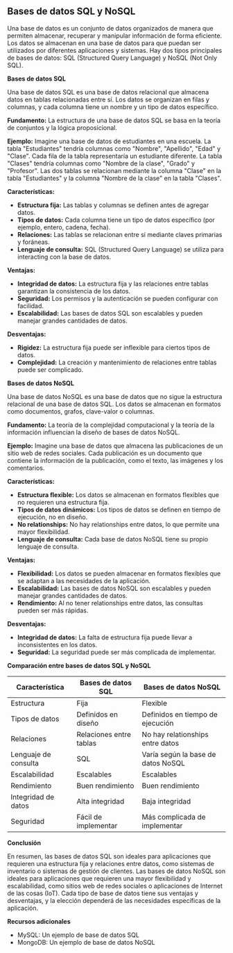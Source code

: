 ## Bases de datos SQL y NoSQL

Una base de datos es un conjunto de datos organizados de manera que permiten almacenar, recuperar y manipular información de forma eficiente. Los datos se almacenan en una base de datos para que puedan ser utilizados por diferentes aplicaciones y sistemas. Hay dos tipos principales de bases de datos: SQL (Structured Query Language) y NoSQL (Not Only SQL).

**Bases de datos SQL**

Una base de datos SQL es una base de datos relacional que almacena datos en tablas relacionadas entre sí. Los datos se organizan en filas y columnas, y cada columna tiene un nombre y un tipo de datos específico.

**Fundamento:** La estructura de una base de datos SQL se basa en la teoría de conjuntos y la lógica proposicional.

**Ejemplo:** Imagine una base de datos de estudiantes en una escuela. La tabla "Estudiantes" tendría columnas como "Nombre", "Apellido", "Edad" y "Clase". Cada fila de la tabla representaría un estudiante diferente. La tabla "Clases" tendría columnas como "Nombre de la clase", "Grado" y "Profesor". Las dos tablas se relacionan mediante la columna "Clase" en la tabla "Estudiantes" y la columna "Nombre de la clase" en la tabla "Clases".

**Características:**

* **Estructura fija:** Las tablas y columnas se definen antes de agregar datos.
* **Tipos de datos:** Cada columna tiene un tipo de datos específico (por ejemplo, entero, cadena, fecha).
* **Relaciones:** Las tablas se relacionan entre sí mediante claves primarias y foráneas.
* **Lenguaje de consulta:** SQL (Structured Query Language) se utiliza para interacting con la base de datos.

**Ventajas:**

* **Integridad de datos:** La estructura fija y las relaciones entre tablas garantizan la consistencia de los datos.
* **Seguridad:** Los permisos y la autenticación se pueden configurar con facilidad.
* **Escalabilidad:** Las bases de datos SQL son escalables y pueden manejar grandes cantidades de datos.

**Desventajas:**

* **Rigidez:** La estructura fija puede ser inflexible para ciertos tipos de datos.
* **Complejidad:** La creación y mantenimiento de relaciones entre tablas puede ser complicado.

**Bases de datos NoSQL**

Una base de datos NoSQL es una base de datos que no sigue la estructura relacional de una base de datos SQL. Los datos se almacenan en formatos como documentos, grafos, clave-valor o columnas.

**Fundamento:** La teoría de la complejidad computacional y la teoría de la información influencian la diseño de bases de datos NoSQL.

**Ejemplo:** Imagine una base de datos que almacena las publicaciones de un sitio web de redes sociales. Cada publicación es un documento que contiene la información de la publicación, como el texto, las imágenes y los comentarios.

**Características:**

* **Estructura flexible:** Los datos se almacenan en formatos flexibles que no requieren una estructura fija.
* **Tipos de datos dinámicos:** Los tipos de datos se definen en tiempo de ejecución, no en diseño.
* **No relationships:** No hay relationships entre datos, lo que permite una mayor flexibilidad.
* **Lenguaje de consulta:** Cada base de datos NoSQL tiene su propio lenguaje de consulta.

**Ventajas:**

* **Flexibilidad:** Los datos se pueden almacenar en formatos flexibles que se adaptan a las necesidades de la aplicación.
* **Escalabilidad:** Las bases de datos NoSQL son escalables y pueden manejar grandes cantidades de datos.
* **Rendimiento:** Al no tener relationships entre datos, las consultas pueden ser más rápidas.

**Desventajas:**

* **Integridad de datos:** La falta de estructura fija puede llevar a inconsistentes en los datos.
* **Seguridad:** La seguridad puede ser más complicada de implementar.

**Comparación entre bases de datos SQL y NoSQL**

| Característica | Bases de datos SQL | Bases de datos NoSQL |
| --- | --- | --- |
| Estructura | Fija | Flexible |
| Tipos de datos | Definidos en diseño | Definidos en tiempo de ejecución |
| Relaciones | Relaciones entre tablas | No hay relationships entre datos |
| Lenguaje de consulta | SQL | Varía según la base de datos NoSQL |
| Escalabilidad | Escalables | Escalables |
| Rendimiento | Buen rendimiento | Buen rendimiento |
| Integridad de datos | Alta integridad | Baja integridad |
| Seguridad | Fácil de implementar | Más complicada de implementar |

**Conclusión**

En resumen, las bases de datos SQL son ideales para aplicaciones que requieren una estructura fija y relaciones entre datos, como sistemas de inventario o sistemas de gestión de clientes. Las bases de datos NoSQL son ideales para aplicaciones que requieren una mayor flexibilidad y escalabilidad, como sitios web de redes sociales o aplicaciones de Internet de las cosas (IoT). Cada tipo de base de datos tiene sus ventajas y desventajas, y la elección dependerá de las necesidades específicas de la aplicación.

**Recursos adicionales**

* MySQL: Un ejemplo de base de datos SQL
* MongoDB: Un ejemplo de base de datos NoSQL
